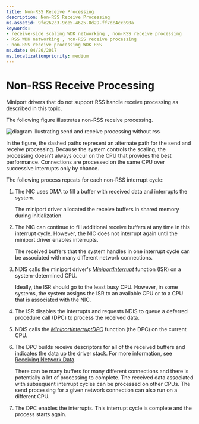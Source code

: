 ```yaml
---
title: Non-RSS Receive Processing
description: Non-RSS Receive Processing
ms.assetid: 9fe262c3-9ce5-4625-8d29-ff7dc4ccb90a
keywords:
- receive-side scaling WDK networking , non-RSS receive processing
- RSS WDK networking , non-RSS receive processing
- non-RSS receive processing WDK RSS
ms.date: 04/20/2017
ms.localizationpriority: medium
---
```


# Non-RSS Receive Processing





Miniport drivers that do not support RSS handle receive processing as described in this topic.

The following figure illustrates non-RSS receive processing.

![diagram illustrating send and receive processing without rss](images/rsslessstack.png)

In the figure, the dashed paths represent an alternate path for the send and receive processing. Because the system controls the scaling, the processing doesn't always occur on the CPU that provides the best performance. Connections are processed on the same CPU over successive interrupts only by chance.

The following process repeats for each non-RSS interrupt cycle:

1.  The NIC uses DMA to fill a buffer with received data and interrupts the system.

    The miniport driver allocated the receive buffers in shared memory during initialization.

2.  The NIC can continue to fill additional receive buffers at any time in this interrupt cycle. However, the NIC does not interrupt again until the miniport driver enables interrupts.

    The received buffers that the system handles in one interrupt cycle can be associated with many different network connections.

3.  NDIS calls the miniport driver's [*MiniportInterrupt*](https://docs.microsoft.com/windows-hardware/drivers/ddi/ndis/nc-ndis-miniport_isr) function (ISR) on a system-determined CPU.

    Ideally, the ISR should go to the least busy CPU. However, in some systems, the system assigns the ISR to an available CPU or to a CPU that is associated with the NIC.

4.  The ISR disables the interrupts and requests NDIS to queue a deferred procedure call (DPC) to process the received data.

5.  NDIS calls the [*MiniportInterruptDPC*](https://docs.microsoft.com/windows-hardware/drivers/ddi/ndis/nc-ndis-miniport_interrupt_dpc) function (the DPC) on the current CPU.

6.  The DPC builds receive descriptors for all of the received buffers and indicates the data up the driver stack. For more information, see [Receiving Network Data](receiving-network-data.md).

    There can be many buffers for many different connections and there is potentially a lot of processing to complete. The received data associated with subsequent interrupt cycles can be processed on other CPUs. The send processing for a given network connection can also run on a different CPU.

7.  The DPC enables the interrupts. This interrupt cycle is complete and the process starts again.

 

 





